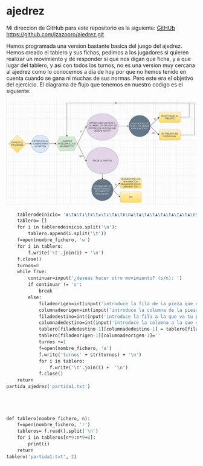 # ajedrez

Mi direccion de GitHub para este repositorio es la siguiente: [GitHUb](https://github.com/jzazooro/ajedrez.git)
https://github.com/jzazooro/ajedrez.git

Hemos programada una version bastante basica del juego del ajedrez. Hemos creado el tablero y sus fichas, pedimos a los jugadores si quieren realizar un movimiento y de responder si que nos digan que ficha, y a que lugar del tablero, y asi con todos los turnos, no es una version muy cercana al ajedrez como lo conocemos a dia de hoy por que no hemos tenido en cuenta cuando se gana ni muchas de sus normas. Pero este era el objetivo del ejercicio.
El diagrama de flujo que tenemos en nuestro codigo es el siguiente: 

![diagrama de flujo ajedrez](https://github.com/jzazooro/ajedrez/blob/main/DIAGRAMADEFLUJO.jpg)

```def partida_ajedrez(nombre_fichero):
    tablerodeinicio= '♜\t♞\t♝\t♛\t♚\t♝\t♞\t♜\n♟\t♟\t♟\t♟\t♟\t♟\t♟\t♟\n\t\t\t\t\t\t\t\n\t\t\t\t\t\t\t\n\t\t\t\t\t\t\t\n\t\t\t\t\t\t\t\n♙\t♙\t♙\t♙\t♙\t♙\t♙\t♙\n♖\t♘\t♗\t♕\t♔\t♗\t♘\t♖'
    tablero= []
    for i in tablerodeinicio.split('\n'):
        tablero.append(i.split('\t'))
    f=open(nombre_fichero, 'w')
    for i in tablero:
        f.write('\t'.join(i) + '\n')
    f.close()
    turnos=0
    while True:
        continuar=input('¿deseas hacer otro movimiento? (s/n): ')
        if continuar != 's':
            break
        else:
            filadeorigen=int(input('introduce la fila de la pieza que deseas mover: '))
            columnadeorigen=int(input('introduce la columna de la pieza que deseas mover: '))
            filadedestino=int(input('introduce la fila a la que va tu pieza: '))
            columnadedestino=int(input('introduce la columna a la que va tu pieza: '))
            tablero[filadedestino-1][columnadedestino-1] = tablero[filadeorigen-1][columnadeorigen-1]
            tablero[filadeorigen-1][columnadeorigen-1]=''
            turnos +=1
            f=open(nombre_fichero, 'a')
            f.write('turnos' + str(turnos) + '\n')
            for i in tablero:
                f.write('\t'.join(i) +  '\n')
            f.close()
    return
partida_ajedrez('partida1.txt')




def tablero(nombre_fichero, n):
    f=open(nombre_fichero, 'r')
    tableros= f.read().split('\n')
    for i in tableros[n*9:n*9+8]:
        print(i)
    return
tablero('partida1.txt', 2)

